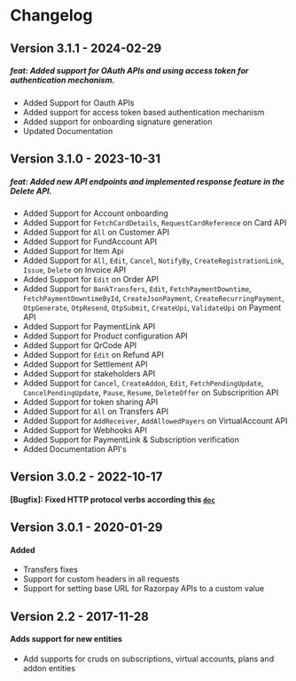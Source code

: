 # Changelog

## Version 3.1.1 - 2024-02-29
##### feat: Added support for OAuth APIs and using access token for authentication mechanism.

* Added Support for Oauth APIs
* Added support for access token based authentication mechanism
* Added support for onboarding signature generation
* Updated Documentation


## Version 3.1.0 - 2023-10-31
  ##### feat: Added new API endpoints and implemented response feature in the Delete API.

* Added Support for Account onboarding
* Added Support for `FetchCardDetails`, `RequestCardReference` on Card API
* Added Support for `All` on Customer API
* Added Support for FundAccount API
* Added Support for Item Api
* Added Support for `All`, `Edit`, `Cancel`, `NotifyBy`, `CreateRegistrationLink`, `Issue`, `Delete` on Invoice API
* Added Support for `Edit` on Order API
* Added Support for `BankTransfers`, `Edit`, `FetchPaymentDowntime`, `FetchPaymentDowntimeById`, `CreateJsonPayment`, `CreateRecurringPayment`, `OtpGenerate`, `OtpResend`, `OtpSubmit`, `CreateUpi`, `ValidateUpi` on Payment API
* Added Support for PaymentLink API
* Added Support for Product configuration API
* Added Support for QrCode API
* Added Support for `Edit` on Refund API
* Added Support for Settlement API
* Added Support for stakeholders API
* Added Support for `Cancel`, `CreateAddon`, `Edit`, `FetchPendingUpdate`, `CancelPendingUpdate`, `Pause`, `Resume`, `DeleteOffer` on Subscriprition API
* Added Support for token sharing API
* Added Support for `All` on Transfers API
* Added Support for `AddReceiver`, `AddAllowedPayers` on VirtualAccount API
* Added Support for Webhooks API
* Added Support for PaymentLink & Subscription verification
* Added Documentation API's


## Version 3.0.2 - 2022-10-17
  #### [Bugfix]: Fixed HTTP protocol verbs according this [`doc`](https://learn.microsoft.com/en-us/dotnet/api/system.net.httpwebrequest.method?view=net-6.0#remarks)

## Version 3.0.1 - 2020-01-29
 #### Added
* Transfers fixes
* Support for custom headers in all requests
* Support for setting base URL for Razorpay APIs to a custom value

## Version 2.2 - 2017-11-28
 #### Adds support for new entities
* Add supports for cruds on subscriptions, virtual accounts, plans and addon entities 
